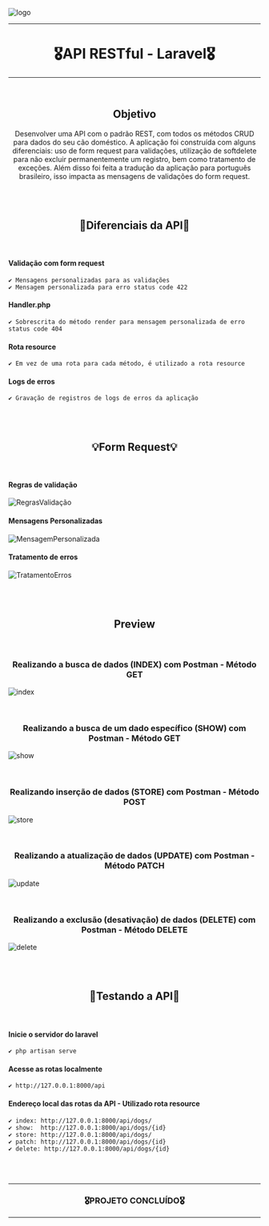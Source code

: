![logo](https://user-images.githubusercontent.com/68918326/193332767-8248edfa-cf76-4032-8eed-05bf3037838c.PNG)

<hr>
<h1 align="center">🎖️API RESTful - Laravel🎖️</h1>
<hr>
<br>


<h2 align="center">Objetivo</h2>
<p align="center">
  Desenvolver uma API com o padrão REST, com todos os métodos CRUD para dados do seu cão doméstico. A aplicação foi construída com alguns diferenciais: uso de form request para validações, utilização de softdelete para não excluir permanentemente um registro, bem como tratamento de exceções.
  Além disso foi feita a tradução da aplicação para português brasileiro, isso impacta as mensagens de validações do form request.
</p>
<br>
<br>


<h2 align="center">🚨Diferenciais da API🚨</h2>
<br> 

  #### Validação com form request
    ✔️ Mensagens personalizadas para as validações
    ✔️ Mensagem personalizada para erro status code 422
  #### Handler.php
    ✔️ Sobrescrita do método render para mensagem personalizada de erro status code 404

  #### Rota resource
    ✔️ Em vez de uma rota para cada método, é utilizado a rota resource

  #### Logs de erros
    ✔️ Gravação de registros de logs de erros da aplicação
    
<br>
<br>


<h2 align="center">💡Form Request💡</h2>
<br> 

  #### Regras de validação
![RegrasValidação](https://user-images.githubusercontent.com/68918326/225944501-ef95a0ad-d110-466b-8801-0b36f5d69fed.PNG)
  #### Mensagens Personalizadas
![MensagemPersonalizada](https://user-images.githubusercontent.com/68918326/225944623-98221568-1efc-4d4e-b48c-3f69e7cb6b40.PNG)
  #### Tratamento de erros
![TratamentoErros](https://user-images.githubusercontent.com/68918326/225944725-82ca5566-d0a8-465d-9625-93815b82368c.PNG)

<br>
<br> 


<h2 align="center">Preview</h2>

<br>
<h3 align="center">Realizando a busca de dados (INDEX) com Postman - Método GET</h3>

![index](https://user-images.githubusercontent.com/68918326/225948520-4ebcb603-d575-4eb6-9660-7084f37a8642.gif)

<br>
<h3 align="center">Realizando a busca de um dado específico (SHOW) com Postman - Método GET</h3>

![show](https://user-images.githubusercontent.com/68918326/225948899-af2afdfd-2c55-4dd9-af5f-32aabdb6b0ae.gif)

<br>
<h3 align="center">Realizando inserção de dados (STORE) com Postman - Método POST</h3>

![store](https://user-images.githubusercontent.com/68918326/225948030-09a9b229-91f2-4eee-bb2f-df67a43d20d6.gif)

<br>
<h3 align="center">Realizando a atualização de dados (UPDATE) com Postman - Método PATCH</h3>

![update](https://user-images.githubusercontent.com/68918326/225949518-b42adb03-1db6-41dd-b124-b94109a5c7c4.gif)

<br>
<h3 align="center">Realizando a exclusão (desativação) de dados (DELETE) com Postman - Método DELETE</h3>

![delete](https://user-images.githubusercontent.com/68918326/225950004-fd33b0a9-5b59-4473-acd9-695664df1510.gif)

<br>
<br>


<h2 align="center">🚀Testando a API🚀</h2>
<br> 

  #### Inicie o servidor do laravel
    ✔️ php artisan serve
  #### Acesse as rotas localmente
    ✔️ http://127.0.0.1:8000/api
  #### Endereço local das rotas da API - Utilizado rota resource
    ✔️ index: http://127.0.0.1:8000/api/dogs/
    ✔️ show:  http://127.0.0.1:8000/api/dogs/{id}
    ✔️ store: http://127.0.0.1:8000/api/dogs/
    ✔️ patch: http://127.0.0.1:8000/api/dogs/{id}
    ✔️ delete: http://127.0.0.1:8000/api/dogs/{id}


<br>
<br> 

<hr>
<h3 align="center">🎖️PROJETO CONCLUÍDO🎖️</h3>
<hr>
